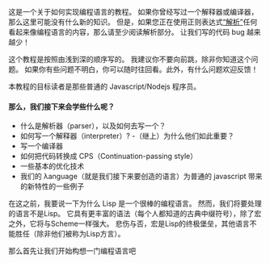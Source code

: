 这是一个关于如何实现编程语言的教程。 如果你曾经写过一个解释器或编译器，那么这里可能没有什么新的知识。
但是，如果您正在使用正则表达式[“解析”](https://github.com/angular/angular.js/blob/d7a78e420adad0869cf811ea14a6d801695dbfa0/src/ng/directive/select.js#L170)任何看起来像编程语言的内容，那么请至少阅读解析部分。 
让我们写的代码 bug 越来越少！

这个教程是按照由浅到深的顺序写的。 我建议你不要向前跳，除非你知道这个问题。 如果你有些问题不明白，你可以随时往回看。此外，有什么问题欢迎反馈！

本教程的目标读者是那些普通的 Javascript/Nodejs 程序员。

#### 那么，我们接下来会学些什么呢？
- 什么是解析器（parser），以及如何去写一个？
- 如何写一个解释器（interpreter）?
-（继上）为什么他们如此重要？
- 写一个编译器
- 如何把代码转换成 CPS（Continuation-passing style）
- 一些基本的优化技术
- 我们的 λanguage（就是我们接下来要创造的语言）为普通的 javascript 带来的新特性的一些例子


在这之前，我要说一下为什么 Lisp 是一个很棒的编程语言。 然而，我们将要处理的语言不是Lisp。 它具有更丰富的语法（每个人都知道的古典中缀符号），除了宏之外，它将与Scheme一样强大。 悲伤与否，宏是Lisp的终极堡垒，其他语言不能胜任（除非他们被称为Lisp方言）。

那么首先让我们开始构想一门编程语言吧
